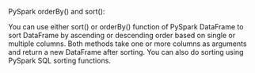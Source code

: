 PySpark orderBy() and sort():

You can use either sort() or orderBy() function of PySpark DataFrame to sort DataFrame by ascending or descending order based on single or multiple columns. Both methods take one or more columns as arguments and return a new DataFrame after sorting. You can also do sorting using PySpark SQL sorting functions.
